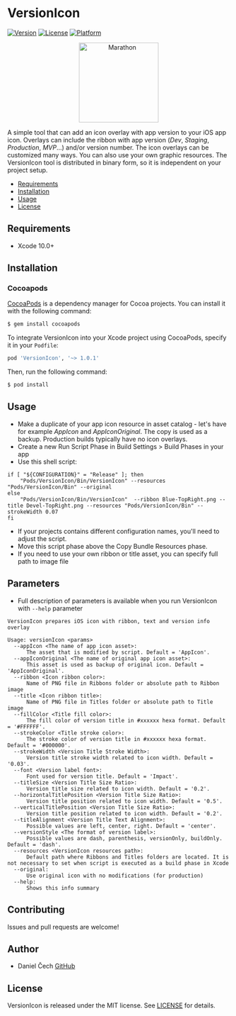 # VersionIcon

[![Version](https://img.shields.io/cocoapods/v/VersionIcon.svg?style=flat)](https://cocoapods.org/pods/VersionIcon)
[![License](https://img.shields.io/cocoapods/l/VersionIcon.svg?style=flat)](https://cocoapods.org/pods/VersionIcon)
[![Platform](https://img.shields.io/cocoapods/p/VersionIcon.svg?style=flat)](https://cocoapods.org/pods/VersionIcon)

<p align="center">
    <img src="https://i.ibb.co/4Zgprnc/AppIcon.png" width="180" max-width="180" alt="Marathon" />
</p>

A simple tool that can add an icon overlay with app version to your iOS app icon. Overlays can include the ribbon with app version (_Dev_, _Staging_, _Production_, _MVP_...) and/or version number. The icon overlays can be customized many ways. You can also use your own graphic resources. The VersionIcon tool is distributed in binary form, so it is independent on your project setup.

- [Requirements](#requirements)
- [Installation](#installation)
- [Usage](#usage)
- [License](#license)

## Requirements

- Xcode 10.0+

## Installation

### Cocoapods

[CocoaPods](http://cocoapods.org) is a dependency manager for Cocoa projects. You can install it with the following command:

```bash
$ gem install cocoapods
```

To integrate VersionIcon into your Xcode project using CocoaPods, specify it in your `Podfile`:

```ruby
pod 'VersionIcon', '~> 1.0.1'
```

Then, run the following command:

```bash
$ pod install
```

## Usage

* Make a duplicate of your app icon resource in asset catalog - let's have for example _AppIcon_ and _AppIconOriginal_. The copy is used as a backup. Production builds typically have no icon overlays. 
* Create a new Run Script Phase in Build Settings > Build Phases in your app
* Use this shell script:
```shell
if [ "${CONFIGURATION}" = "Release" ]; then
    "Pods/VersionIcon/Bin/VersionIcon" --resources "Pods/VersionIcon/Bin" --original
else
    "Pods/VersionIcon/Bin/VersionIcon"  --ribbon Blue-TopRight.png --title Devel-TopRight.png --resources "Pods/VersionIcon/Bin" --strokeWidth 0.07
fi
```
* If your projects contains different configuration names, you'll need to adjust the script.
* Move this script phase above the Copy Bundle Resources phase.
* If you need to use your own ribbon or title asset, you can specify full path to image file

## Parameters
* Full description of parameters is available when you run VersionIcon with `--help` parameter
```
VersionIcon prepares iOS icon with ribbon, text and version info overlay

Usage: versionIcon <params>
  --appIcon <The name of app icon asset>:
      The asset that is modified by script. Default = 'AppIcon'.
  --appIconOriginal <The name of original app icon asset>:
      This asset is used as backup of original icon. Default = 'AppIconOriginal'.
  --ribbon <Icon ribbon color>:
      Name of PNG file in Ribbons folder or absolute path to Ribbon image
  --title <Icon ribbon title>:
      Name of PNG file in Titles folder or absolute path to Title image
  --fillColor <Title fill color>:
      The fill color of version title in #xxxxxx hexa format. Default = '#FFFFFF'.
  --strokeColor <Title stroke color>:
      The stroke color of version title in #xxxxxx hexa format. Default = '#000000'.
  --strokeWidth <Version Title Stroke Width>:
      Version title stroke width related to icon width. Default = '0.03'.
  --font <Version label font>:
      Font used for version title. Default = 'Impact'.
  --titleSize <Version Title Size Ratio>:
      Version title size related to icon width. Default = '0.2'.
  --horizontalTitlePosition <Version Title Size Ratio>:
      Version title position related to icon width. Default = '0.5'.
  --verticalTitlePosition <Version Title Size Ratio>:
      Version title position related to icon width. Default = '0.2'.
  --titleAlignment <Version Title Text Alignment>:
      Possible values are left, center, right. Default = 'center'.
  --versionStyle <The format of version label>:
      Possible values are dash, parenthesis, versionOnly, buildOnly. Default = 'dash'.
  --resources <VersionIcon resources path>:
      Default path where Ribbons and Titles folders are located. It is not necessary to set when script is executed as a build phase in Xcode
  --original:
      Use original icon with no modifications (for production)
  --help:
      Shows this info summary
```

## Contributing

Issues and pull requests are welcome!

## Author

* Daniel Čech [GitHub](https://github.com/DanielCech) 

## License

VersionIcon is released under the MIT license. See [LICENSE](https://github.com/DanielCech/DeallocTests/blob/master/LICENSE) for details.

